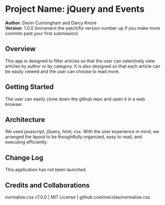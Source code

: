 # Project Name: jQuery and Events

**Author**: Devin Cunningham and Darcy Knore<br>
**Version**: 1.0.0 (increment the patch/fix version number up if you make more commits past your first submission)

## Overview
This app is designed to filter articles so that the user can selectively view articles by author or by category. It is also designed so that each article can be easily viewed and the user can choose to read more.
<!-- Provide a high level overview of what this application is and why you are building it, beyond the fact that it's an assignment for a Code Fellows 301 class. (i.e. What's your problem domain?) -->

## Getting Started
The user can easily clone down the github repo and open it in a web browser.
<!-- What are the steps that a user must take in order to build this app on their own machine and get it running? -->

## Architecture
We used javascript, jQuery, html, css.  With the user experience in mind, we arranged the layout to be thoughtfully organized, easy to read, and executing efficiently.
<!-- Provide a detailed description of the application design. What technologies (languages, libraries, etc) you're using, and any other relevant design information. -->

## Change Log
This application has not been launched.
<!-- Use this are to document the iterative changes made to your application as each feature is successfully implemented. Use time stamps. Here's an examples:

01-01-2001 4:59pm - Application now has a fully-functional express server, with GET and POST routes for the book resource.-->

## Credits and Collaborations
normalize.css v7.0.0 | MIT License | github.com/necolas/normalize.css